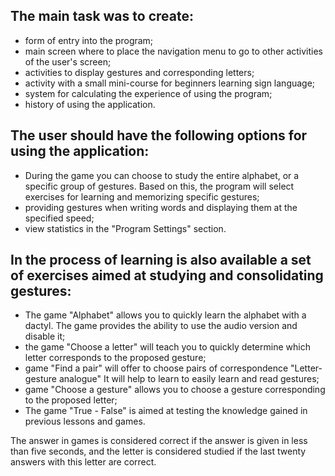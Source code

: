 

## The main task was to create:
* form of entry into the program;
* main screen where to place the navigation menu to go to other activities of the user's screen;
* activities to display gestures and corresponding letters;
* activity with a small mini-course for beginners learning sign language;
* system for calculating the experience of using the program;
* history of using the application.

##  The user should have the following options for using the application:
* During the game you can choose to study the entire alphabet, or a specific group of gestures. Based on this, the program will select exercises for learning and memorizing specific gestures;
* providing gestures when writing words and displaying them at the specified speed;
* view statistics in the "Program Settings" section.

## In the process of learning is also available a set of exercises aimed at studying and consolidating gestures:
* The game "Alphabet" allows you to quickly learn the alphabet with a dactyl. The game provides the ability to use the audio version and disable it;
* the game "Choose a letter" will teach you to quickly determine which letter corresponds to the proposed gesture;
* game "Find a pair" will offer to choose pairs of correspondence "Letter-gesture analogue" It will help to learn to easily learn and read gestures;
* game "Choose a gesture" allows you to choose a gesture corresponding to the proposed letter;
* The game "True - False" is aimed at testing the knowledge gained in previous lessons and games.

The answer in games is considered correct if the answer is given in less than five seconds, and the letter is considered studied if the last twenty answers with this letter are correct.
